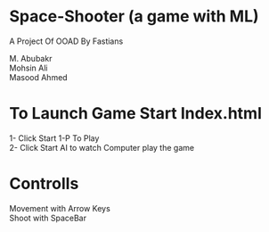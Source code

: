  # Space-Shooter (a game with ML)

A Project Of OOAD By Fastians  

M. Abubakr  
Mohsin Ali  
Masood Ahmed  

# To Launch Game Start Index.html
1- Click Start 1-P To Play  
2- Click Start AI to watch Computer play the game  

# Controlls
 Movement with Arrow Keys  
 Shoot with SpaceBar
